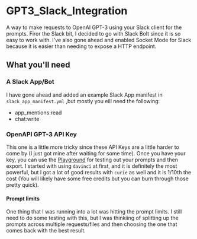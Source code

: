 # GPT3_Slack_Integration
A way to make requests to OpenAI GPT-3 using your Slack client for the prompts.  Firor the Slack bit, I decided to go with Slack Bolt since it is so easy to work with.  I've also gone ahead and enabled Socket Mode for Slack because it is easier than needing to expose a HTTP endpoint.

## What you'll need

### A Slack App/Bot

I have gone ahead and added an example Slack App manifest in `slack_app_manifest.yml` ,but mostly you eill need the following:

- app_mentions:read
- chat:write

### OpenAPI GPT-3 API Key

This one is a little more tricky since these API Keys are a little harder to come by (I just got mine after waiting for some time).  Once you have your key, you can use the [Playground](https://beta.openai.com/playground/) for testing out your prompts and then export.  I started with using `davinci` at first, and it is definitely the most powerful, but I got a lot of good results with `curie` as well and it is 1/10th the cost (You will likely have some free credits but you can burn through those pretty quick).

#### Prompt limits

One thing that I was running into a lot was hitting the prompt limits.  I still need to do some testing with this, but I was thinkiing of splitting up the prompts across multiple requests/files and then choosing the one that comes back with the best result.



